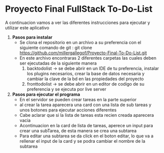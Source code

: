 <h1>Proyecto Final FullStack To-Do-List</h1>
    <p>A continuacion vamos a ver las diferentes instrucciones para ejecutar y utilizar este aplicativo</p>


1. **Pasos para instalar**
            <ul>
                <li>Se clona el repositorio en un archivo a su preferencia con el siguiente comando de git :
                    git clone https://github.com/millergallegof/Proyecto-Final-To-Do-List.git
                </li>
                <li>En este archivo encontraras 2 diferentes carpetas las cuales deben ser ejecutadas de la siguiente
                    manera
                    <ol>
                        <li>backtodolist -> se debe abrir en un IDE de tu preferencia, instalar los plugins necesarios,
                            crear la base de datos necesaria y cambiar la clave de la bd en las propiedades del proyecto
                        </li>
                        <li>fronttodolist -> se debe abrir en un editor de codigo de su preferencia y se ejecuta por
                            live server</li>
                    </ol>
                </li>
            </ul>
        </li>
1. **Pasos para ejecutar el programa**
            <ul>
                <li>En el servidor se pueden crear tareas en la parte superior</li>
                <li>al crear la tarea aparecera una card con una lista de sub tareas y unos botones para ejecutar
                    acciones diferentes</li>
                <li>Cabe aclarar que si la lista de tareas esta recien creada aparecera vacia</li>
                <li>Acontinuacion en la card de lista de tareas, aperece un input para crear una subTarea, de esta
                    manera se crea una subtarea</li>
                <li>Para editar una subtarea se da click en el boton editar, lo que va a rellenar el input de la card y
                    se podra cambiar el nombre de la subtarea</li>
            </ul>

